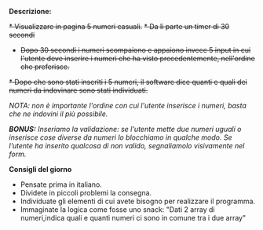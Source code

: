 **Descrizione:**

~~* Visualizzare in pagina 5 numeri casuali.~~
~~* Da lì parte un timer di 30 secondi~~
* ~~Dopo 30 secondi i numeri scompaiono e appaiono invece 5 input in cui l'utente deve inserire i numeri che ha visto precedentemente, nell'ordine che preferisce.~~
  
~~* Dopo che sono stati inseriti i 5 numeri, il software dice quanti e quali dei numeri da indovinare sono stati individuati.~~
  
_NOTA: non è importante l'ordine con cui l'utente inserisce i numeri, basta che ne indovini il più possibile._


_**BONUS:**
Inseriamo la validazione: se l'utente mette due numeri uguali o inserisce cose diverse da numeri lo blocchiamo in qualche modo.
Se l’utente ha inserito qualcosa di non valido, segnaliamolo visivamente nel form._


**Consigli del giorno**
* Pensate prima in italiano.
* Dividete in piccoli problemi la consegna.
* Individuate gli elementi di cui avete bisogno per realizzare il programma.
* Immaginate la logica come fosse uno snack: "Dati 2 array di numeri,indica quali e quanti numeri ci sono in comune tra i due array"